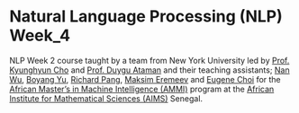 # Natural Language Processing (NLP) Week_4

NLP Week 2 course taught by a team from New York University led by [Prof. Kyunghyun Cho](https://kyunghyuncho.me/) and [Prof. Duygu Ataman](https://www.duyguataman.com/) 
and their teaching assistants; [Nan Wu](https://wooginawunan.github.io/), [Boyang Yu](https://www.linkedin.com/in/boyang-yu-466537159/),
[Richard Pang](https://yzpang.github.io/), [Maksim Eremeev](http://maksimeremeev.com/) and [Eugene Choi](https://www.linkedin.com/in/choi-eugene/) for the  [African Master’s in Machine Intelligence (AMMI)](https://aimsammi.org/) 
program at the [African Institute for Mathematical Sciences (AIMS)](https://aims-senegal.org/) Senegal.
